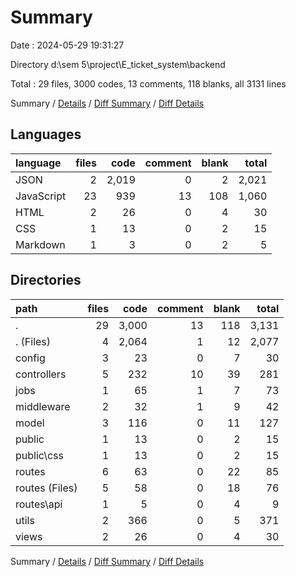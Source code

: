 # Summary

Date : 2024-05-29 19:31:27

Directory d:\\sem 5\\project\\E_ticket_system\\backend

Total : 29 files,  3000 codes, 13 comments, 118 blanks, all 3131 lines

Summary / [Details](details.md) / [Diff Summary](diff.md) / [Diff Details](diff-details.md)

## Languages
| language | files | code | comment | blank | total |
| :--- | ---: | ---: | ---: | ---: | ---: |
| JSON | 2 | 2,019 | 0 | 2 | 2,021 |
| JavaScript | 23 | 939 | 13 | 108 | 1,060 |
| HTML | 2 | 26 | 0 | 4 | 30 |
| CSS | 1 | 13 | 0 | 2 | 15 |
| Markdown | 1 | 3 | 0 | 2 | 5 |

## Directories
| path | files | code | comment | blank | total |
| :--- | ---: | ---: | ---: | ---: | ---: |
| . | 29 | 3,000 | 13 | 118 | 3,131 |
| . (Files) | 4 | 2,064 | 1 | 12 | 2,077 |
| config | 3 | 23 | 0 | 7 | 30 |
| controllers | 5 | 232 | 10 | 39 | 281 |
| jobs | 1 | 65 | 1 | 7 | 73 |
| middleware | 2 | 32 | 1 | 9 | 42 |
| model | 3 | 116 | 0 | 11 | 127 |
| public | 1 | 13 | 0 | 2 | 15 |
| public\\css | 1 | 13 | 0 | 2 | 15 |
| routes | 6 | 63 | 0 | 22 | 85 |
| routes (Files) | 5 | 58 | 0 | 18 | 76 |
| routes\\api | 1 | 5 | 0 | 4 | 9 |
| utils | 2 | 366 | 0 | 5 | 371 |
| views | 2 | 26 | 0 | 4 | 30 |

Summary / [Details](details.md) / [Diff Summary](diff.md) / [Diff Details](diff-details.md)